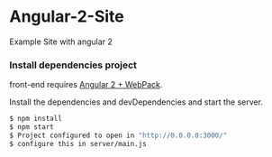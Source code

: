 # Angular-2-Site
Example Site with angular 2

### Install dependencies project

front-end requires [Angular 2 + WebPack](https://webpack.github.io/).

Install the dependencies and devDependencies and start the server.

```sh
$ npm install
$ npm start
$ Project configured to open in "http://0.0.0.0:3000/"
$ configure this in server/main.js
```
